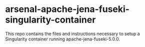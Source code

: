 # arsenal-apache-jena-fuseki-singularity-container
 This repo contains the files and instructions necessary to setup a Singularity container running apache-jena-fuseki-5.0.0.  
